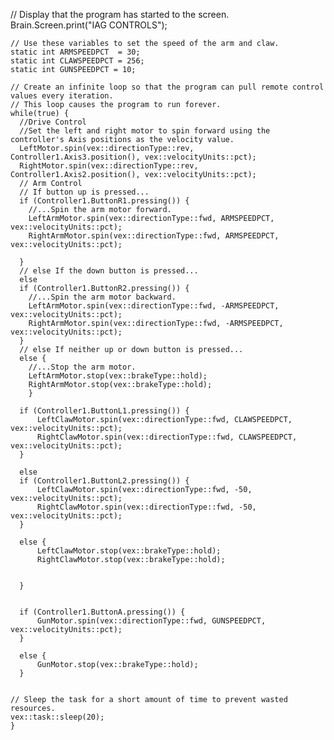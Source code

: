 // Display that the program has started to the screen.
    Brain.Screen.print("IAG CONTROLS");
    
    // Use these variables to set the speed of the arm and claw.
    static int ARMSPEEDPCT  = 30;
    static int CLAWSPEEDPCT = 256;
    static int GUNSPEEDPCT = 10;
    
    // Create an infinite loop so that the program can pull remote control values every iteration.
    // This loop causes the program to run forever.
    while(true) {
      //Drive Control
      //Set the left and right motor to spin forward using the controller's Axis positions as the velocity value.
      LeftMotor.spin(vex::directionType::rev, Controller1.Axis3.position(), vex::velocityUnits::pct);
      RightMotor.spin(vex::directionType::rev, Controller1.Axis2.position(), vex::velocityUnits::pct);
      // Arm Control
      // If button up is pressed...
      if (Controller1.ButtonR1.pressing()) { 
        //...Spin the arm motor forward.
        LeftArmMotor.spin(vex::directionType::fwd, ARMSPEEDPCT, vex::velocityUnits::pct);
        RightArmMotor.spin(vex::directionType::fwd, ARMSPEEDPCT, vex::velocityUnits::pct);

      }
      // else If the down button is pressed...
      else 
      if (Controller1.ButtonR2.pressing()) { 
        //...Spin the arm motor backward.
        LeftArmMotor.spin(vex::directionType::fwd, -ARMSPEEDPCT, vex::velocityUnits::pct);
        RightArmMotor.spin(vex::directionType::fwd, -ARMSPEEDPCT, vex::velocityUnits::pct);
      }
      // else If neither up or down button is pressed...
      else { 
        //...Stop the arm motor.
        LeftArmMotor.stop(vex::brakeType::hold);
        RightArmMotor.stop(vex::brakeType::hold);
        }

      if (Controller1.ButtonL1.pressing()) {
          LeftClawMotor.spin(vex::directionType::fwd, CLAWSPEEDPCT, vex::velocityUnits::pct);
          RightClawMotor.spin(vex::directionType::fwd, CLAWSPEEDPCT, vex::velocityUnits::pct);
      }

      else
      if (Controller1.ButtonL2.pressing()) {
          LeftClawMotor.spin(vex::directionType::fwd, -50, vex::velocityUnits::pct);
          RightClawMotor.spin(vex::directionType::fwd, -50, vex::velocityUnits::pct);        
      }

      else {
          LeftClawMotor.stop(vex::brakeType::hold);
          RightClawMotor.stop(vex::brakeType::hold);


      }

      
      if (Controller1.ButtonA.pressing()) {
          GunMotor.spin(vex::directionType::fwd, GUNSPEEDPCT, vex::velocityUnits::pct);
      }

      else {
          GunMotor.stop(vex::brakeType::hold);
      }

    
    // Sleep the task for a short amount of time to prevent wasted resources.
    vex::task::sleep(20);
    }
